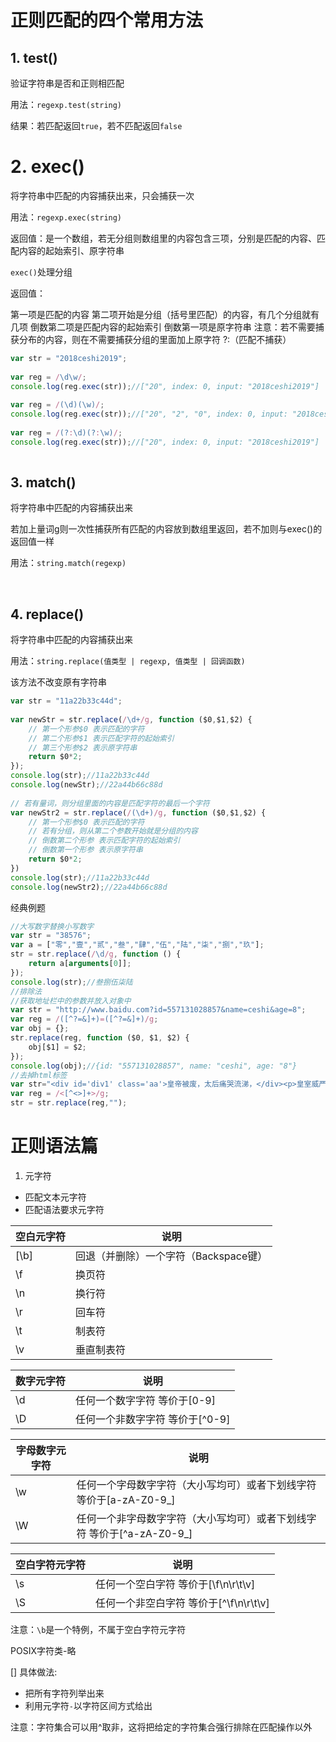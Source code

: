 # 正则匹配的四个常用方法

## 1. test()
验证字符串是否和正则相匹配

用法：`regexp.test(string)`

结果：若匹配返回`true`，若不匹配返回`false`


# 2. exec() 
将字符串中匹配的内容捕获出来，只会捕获一次

用法：`regexp.exec(string)`

返回值：是一个数组，若无分组则数组里的内容包含三项，分别是匹配的内容、匹配内容的起始索引、原字符串

`exec()`处理分组

返回值：

第一项是匹配的内容
第二项开始是分组（括号里匹配）的内容，有几个分组就有几项
倒数第二项是匹配内容的起始索引
倒数第一项是原字符串
注意：若不需要捕获分布的内容，则在不需要捕获分组的里面加上原字符 ?:（匹配不捕获）
```js
var str = "2018ceshi2019";
 
var reg = /\d\w/;
console.log(reg.exec(str));//["20", index: 0, input: "2018ceshi2019"]
 
var reg = /(\d)(\w)/;
console.log(reg.exec(str));//["20", "2", "0", index: 0, input: "2018ceshi2019"]
 
var reg = /(?:\d)(?:\w)/;
console.log(reg.exec(str));//["20", index: 0, input: "2018ceshi2019"]
 
```
## 3. match()

将字符串中匹配的内容捕获出来

若加上量词g则一次性捕获所有匹配的内容放到数组里返回，若不加则与exec()的返回值一样

用法：`string.match(regexp)`

 
## 4. replace()
将字符串中匹配的内容捕获出来

用法：`string.replace(值类型 | regexp, 值类型 | 回调函数)`

该方法不改变原有字符串
```js
var str = "11a22b33c44d";
 
var newStr = str.replace(/\d+/g, function ($0,$1,$2) {
    // 第一个形参$0 表示匹配的字符
    // 第二个形参$1 表示匹配字符的起始索引
    // 第三个形参$2 表示原字符串
    return $0*2;
});
console.log(str);//11a22b33c44d
console.log(newStr);//22a44b66c88d
 
// 若有量词，则分组里面的内容是匹配字符的最后一个字符
var newStr2 = str.replace(/(\d+)/g, function ($0,$1,$2) {
    // 第一个形参$0 表示匹配的字符
    // 若有分组，则从第二个参数开始就是分组的内容
    // 倒数第二个形参 表示匹配字符的起始索引
    // 倒数第一个形参 表示原字符串
    return $0*2;
})
console.log(str);//11a22b33c44d
console.log(newStr2);//22a44b66c88d
```
经典例题
```js
//大写数字替换小写数字
var str = "38576";
var a = ["零","壹","贰","叁","肆","伍","陆","柒","捌","玖"];
str = str.replace(/\d/g, function () {
    return a[arguments[0]];
});
console.log(str);//叁捌伍柒陆
//排除法
//获取地址栏中的参数并放入对象中
var str = "http://www.baidu.com?id=557131028857&name=ceshi&age=8";
var reg = /([^?=&]+)=([^?=&]+)/g;
var obj = {};
str.replace(reg, function ($0, $1, $2) {
    obj[$1] = $2;
});
console.log(obj);//{id: "557131028857", name: "ceshi", age: "8"}
//去掉html标签
var str="<div id='div1' class='aa'>皇帝被废，太后痛哭流涕，</div><p>皇室威严扫地，群臣无不悲愤。</p>";
var reg = /<[^<>]+>/g;
str = str.replace(reg,"");
```

# 正则语法篇

1. 元字符
- 匹配文本元字符
- 匹配语法要求元字符

<!-- | 元字符 | 说明 |
| -------- | ------ |
| .	 | 匹配除了换行符外任意字符 |
| \s | 匹配任意的空白符 |
| \d | 匹配数字	|
| \w | 匹配字母、数字、下划线、汉字	|
| \b | 匹配单词边界	|
| ^  | 匹配字符串的开始	|
| $  | 匹配字符串的结束	|
| [] | 定义一个字符集合	| -->

| 空白元字符 | 说明 |
| -------- | ------ |
| [\b] | 回退（并删除）一个字符（Backspace键） |
| \f | 换页符   |
| \n | 换行符	|
| \r | 回车符	|
| \t | 制表符	|
| \v | 垂直制表符|

| 数字元字符 | 说明 |
| -------- | ------ |
| \d | 任何一个数字字符 等价于[0-9] |
| \D | 任何一个非数字字符 等价于[^0-9]  |

| 字母数字元字符 | 说明 |
| -------- | ------ |
| \w | 任何一个字母数字字符（大小写均可）或者下划线字符 等价于[a-zA-Z0-9_] |
| \W | 任何一个非字母数字字符（大小写均可）或者下划线字符 等价于[^a-zA-Z0-9_] |

| 空白字符元字符 | 说明 |
| -------- | ------ |
| \s | 任何一个空白字符 等价于[\f\n\r\t\v] |
| \S | 任何一个非空白字符 等价于[^\f\n\r\t\v] |

注意：`\b`是一个特例，不属于空白字符元字符

POSIX字符类-略



[] 
具体做法:
- 把所有字符列举出来
- 利用元字符`-`以字符区间方式给出

注意：字符集合可以用^取非，这将把给定的字符集合强行排除在匹配操作以外